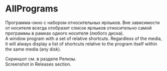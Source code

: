 # AllPrograms
Программа-окно с набором относительных ярлыков. Вне зависимости от носителя всегда отобразит список ярлыков относительно самой программы в рамках одного носителя (любого диска).\
A window program with a set of relative shortcuts. Regardless of the media, it will always display a list of shortcuts relative to the program itself within the same media (any disk).

Скриншот см. в разделе Релизы.\
Screenshot in Releases section.
